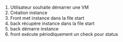 1. Utilisateur souhaite démarrer une VM
2. Création instance
3. Front met instance dans la file start
4. back récupère instance dans la file start
5. back démarre instance
6. front exécute périodiquement un check pour status
